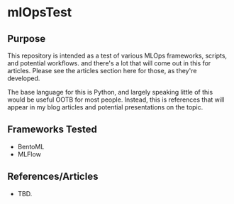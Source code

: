 # mlOpsTest

## Purpose
This repository is intended as a test of various MLOps frameworks, scripts, and potential workflows.
and there's a lot that will come out in this for articles.  Please see
the articles section here for those, as they're developed.

The base language for this is Python, and largely speaking little of this would be useful OOTB for 
most people.  Instead, this is references that will appear in my blog articles and potential presentations
on the topic.

## Frameworks Tested

- BentoML
- MLFlow

## References/Articles

- TBD.
